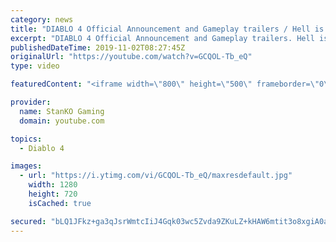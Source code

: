 ```yaml
---
category: news
title: "DIABLO 4 Official Announcement and Gameplay trailers / Hell is Coming"
excerpt: "DIABLO 4 Official Announcement and Gameplay trailers. Hell is Coming my friends. For more game videos and trailers hit that like button, comment,share and ..."
publishedDateTime: 2019-11-02T08:27:45Z
originalUrl: "https://youtube.com/watch?v=GCQOL-Tb_eQ"
type: video

featuredContent: "<iframe width=\"800\" height=\"500\" frameborder=\"0\" src=\"https://www.youtube.com/embed/GCQOL-Tb_eQ\" allow=\"accelerometer; autoplay; encrypted-media; gyroscope; picture-in-picture\" allowfullscreen></iframe>"

provider:
  name: StanKO Gaming
  domain: youtube.com

topics:
  - Diablo 4

images:
  - url: "https://i.ytimg.com/vi/GCQOL-Tb_eQ/maxresdefault.jpg"
    width: 1280
    height: 720
    isCached: true

secured: "bLQ1JFkz+ga3qJsrWmtcIiJ4Gqk03wc5Zvda9ZKuLZ+kHAW6mtit3o8xgiA0aZM9HKiEEgyYGl8jZsObdsNt9Fqx4scx3bJPQRknlS9olLhJfOZ2MmNcxhixOx9Jrwh9BGkdgXSG22y1904U3A1tfl8VJM9xAlwW+fQ14PPjWWOuTk1iEvhuqZFEQCsYA4IkjSqT7Bk4OSye4Xlkc+nMZvxhQegcDSAAK2of0h9sNkTPECprnpCigGFfyKyU4uNacStdYF4RR9SgpxrAhAbvfgPF8gCBlcc8JTst5CYKeuEt6Y3i3aPcFE8hBKWJtgiP2xZfzdZKUDNvMcQ1t3XB84ESNgHYOAf3X4JeIXEQAeI8vx4UEzE6Tcxot5MpdP7YbNGDNkFmYH1G/YicIJ0zcMhadywEQMt9do8F9SqkAcNB3uTS4wsfspGsXyyQu+TO;GE2BmSmIX7YhmUlOVCo6hQ=="
---
```


